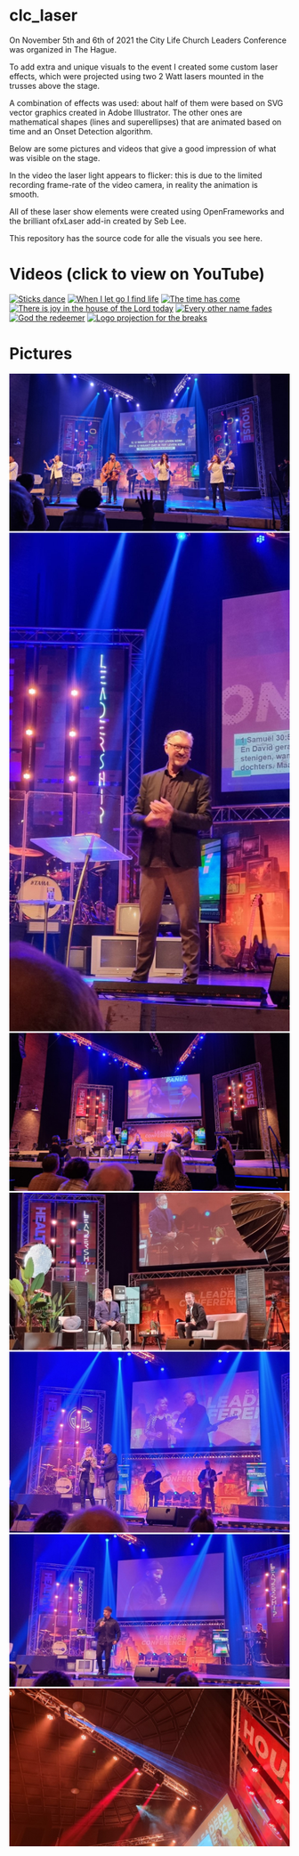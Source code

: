 # clc_laser
On November 5th and 6th of 2021 the City Life Church Leaders Conference was organized in The Hague.

To add extra and unique visuals to the event I created some custom laser effects, which were projected using two 2 Watt lasers mounted in the trusses above the stage.

A combination of effects was used: about half of them were based on SVG vector graphics created in Adobe Illustrator. The other ones are mathematical shapes (lines and superellipses) that are animated based on time and an Onset Detection algorithm.

Below are some pictures and videos that give a good impression of what was visible on the stage.

In the video the laser light appears to flicker: this is due to the limited recording frame-rate of the video camera, in reality the animation is smooth.

All of these laser show elements were created using OpenFrameworks and the brilliant ofxLaser add-in created by Seb Lee. 

This repository has the source code for alle the visuals you see here.

# Videos (click to view on YouTube)
[![Sticks dance](https://img.youtube.com/vi/2M31tv1UrKs/maxresdefault.jpg)](https://youtu.be/2M31tv1UrKs)
[![When I let go I find life](https://img.youtube.com/vi/pD00E9UTrd4/maxresdefault.jpg)](https://youtu.be/pD00E9UTrd4)
[![The time has come](https://img.youtube.com/vi/aed6u7hyAEQ/maxresdefault.jpg)](https://youtu.be/aed6u7hyAEQ)
[![There is joy in the house of the Lord today](https://img.youtube.com/vi/d4A9pCDNORM/maxresdefault.jpg)](https://youtu.be/d4A9pCDNORM)
[![Every other name fades](https://img.youtube.com/vi/xQT8kR1K7pg/maxresdefault.jpg)](https://youtu.be/xQT8kR1K7pg)
[![God the redeemer](https://img.youtube.com/vi/8hqVYrExHm8/maxresdefault.jpg)](https://youtu.be/8hqVYrExHm8)
[![Logo projection for the breaks](https://img.youtube.com/vi/3u6TEgvOFVc/maxresdefault.jpg)](https://youtu.be/3u6TEgvOFVc)

# Pictures
![Worship photo 1](https://github.com/lexvandersluijs/clc_laser/raw/main/production_photos/20211105_103354.jpg)
![Senior pastor Erald](https://github.com/lexvandersluijs/clc_laser/raw/main/production_photos/20211105_111330.jpg)
![Let's talk](https://github.com/lexvandersluijs/clc_laser/raw/main/production_photos/20211105_141050.jpg)
![Leadership talks with Mal Fletcher](https://github.com/lexvandersluijs/clc_laser/raw/main/production_photos/20211105_160121.jpg)
![Senior pastors Erald and Mathilde](https://github.com/lexvandersluijs/clc_laser/raw/main/production_photos/20211105_202904.jpg)
![One of the speakers](https://github.com/lexvandersluijs/clc_laser/raw/main/production_photos/20211105_211251.jpg)
![One of the projectors](https://github.com/lexvandersluijs/clc_laser/raw/main/production_photos/20211105_215305.jpg)

